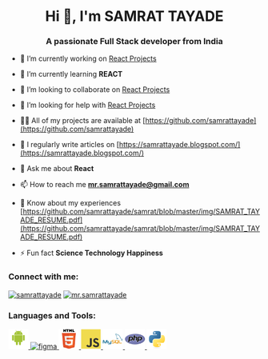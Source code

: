<h1 align="center">Hi 👋, I'm SAMRAT TAYADE</h1>
<h3 align="center">A passionate Full Stack developer from India</h3>

- 🔭 I’m currently working on [React Projects](https://github.com/samrattayade/react)

- 🌱 I’m currently learning **REACT**

- 👯 I’m looking to collaborate on [React Projects](https://github.com/samrattayade/PHP_crud_app)

- 🤝 I’m looking for help with [React Projects](https://github.com/samrattayade/Amazon-clone-React)

- 👨‍💻 All of my projects are available at [https://github.com/samrattayade](https://github.com/samrattayade)

- 📝 I regularly write articles on [https://samrattayade.blogspot.com/](https://samrattayade.blogspot.com/)

- 💬 Ask me about **React**

- 📫 How to reach me **mr.samrattayade@gmail.com**

- 📄 Know about my experiences [https://github.com/samrattayade/samrat/blob/master/img/SAMRAT_TAYADE_RESUME.pdf](https://github.com/samrattayade/samrat/blob/master/img/SAMRAT_TAYADE_RESUME.pdf)

- ⚡ Fun fact **Science Technology Happiness**

<h3 align="left">Connect with me:</h3>
<p align="left">
<a href="https://twitter.com/samrattayade" target="blank"><img align="center" src="https://raw.githubusercontent.com/rahuldkjain/github-profile-readme-generator/master/src/images/icons/Social/twitter.svg" alt="samrattayade" height="30" width="40" /></a>
<a href="https://instagram.com/mr.samrattayade" target="blank"><img align="center" src="https://raw.githubusercontent.com/rahuldkjain/github-profile-readme-generator/master/src/images/icons/Social/instagram.svg" alt="mr.samrattayade" height="30" width="40" /></a>
</p>

<h3 align="left">Languages and Tools:</h3>
<p align="left"> <a href="https://developer.android.com" target="_blank" rel="noreferrer"> <img src="https://raw.githubusercontent.com/devicons/devicon/master/icons/android/android-original-wordmark.svg" alt="android" width="40" height="40"/> </a> <a href="https://www.figma.com/" target="_blank" rel="noreferrer"> <img src="https://www.vectorlogo.zone/logos/figma/figma-icon.svg" alt="figma" width="40" height="40"/> </a> <a href="https://www.w3.org/html/" target="_blank" rel="noreferrer"> <img src="https://raw.githubusercontent.com/devicons/devicon/master/icons/html5/html5-original-wordmark.svg" alt="html5" width="40" height="40"/> </a> <a href="https://developer.mozilla.org/en-US/docs/Web/JavaScript" target="_blank" rel="noreferrer"> <img src="https://raw.githubusercontent.com/devicons/devicon/master/icons/javascript/javascript-original.svg" alt="javascript" width="40" height="40"/> </a> <a href="https://www.mysql.com/" target="_blank" rel="noreferrer"> <img src="https://raw.githubusercontent.com/devicons/devicon/master/icons/mysql/mysql-original-wordmark.svg" alt="mysql" width="40" height="40"/> </a> <a href="https://www.php.net" target="_blank" rel="noreferrer"> <img src="https://raw.githubusercontent.com/devicons/devicon/master/icons/php/php-original.svg" alt="php" width="40" height="40"/> </a> <a href="https://www.python.org" target="_blank" rel="noreferrer"> <img src="https://raw.githubusercontent.com/devicons/devicon/master/icons/python/python-original.svg" alt="python" width="40" height="40"/> </a> </p>
